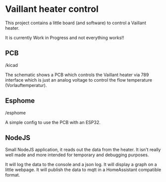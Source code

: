 # Vaillant heater control

This project contains a little board (and software) to control a Vaillant heater.

It is currently Work in Progress and not everything works!!

## PCB

/kicad

The schematic shows a PCB which controls the Vaillant heater via 789 interface which is just an analog voltage to control the flow temperature (Vorlauftemperatur).

## Esphome

/esphome

A simple config to use the PCB with an ESP32.

## NodeJS

Small NodeJS application, it reads out the data from the heater.
It isn't really well made and more intended for temporary and debugging purposes.

It will log the data to the console and a json log.
It will display a graph on a little webpage.
It will publish the data to mqtt in a HomeAssistant compatible format.
